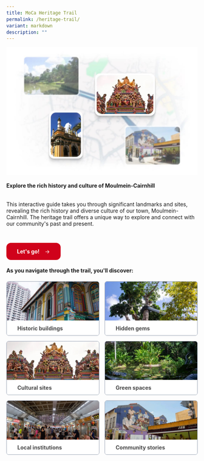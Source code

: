 ```yaml
---
title: MoCa Heritage Trail
permalink: /heritage-trail/
variant: markdown
description: ""
---
```

<div class="content-container">
  <div class="hero">
    <img width="100%" alt="Moulmein-Cairnhill Heritage Trail" src="/images/Header_Image.jpg">
    <h4>
      <strong>Explore the rich history and culture of Moulmein-Cairnhill</strong>
    </h4>
    <p>
      This interactive guide takes you through significant landmarks and sites,
      revealing the rich history and diverse culture of our town,
      Moulmein-Cairnhill. The heritage trail offers a unique way to explore and
      connect with our community's past and present.
    </p>
    <a class="cta-button" href="/heritage-trail/featured-sites">
      <p class="button-text"><strong>Let's go!</strong></p>
      <p class="button-text"><span class="arrow">→</span></p>
    </a>
  </div>
  <p class="section-title">
    <strong>As you navigate through the trail, you'll discover:</strong>
  </p>
  <div class="card-grid">
    <a class="card" href="/heritage-trail/black-white-bungalows">
      <img class="card-image" alt="Historic Buildings" src="/images/Historic_Buildings.jpg">
      <div class="card-bottom">
        <strong>Historic buildings</strong>
      </div>
    </a>
    <a class="card" href="/heritage-trail/mount-emily-swimming-pool-and-coat-of-arms">
      <img class="card-image" alt="Hidden Gems" src="/images/Hidden_Gems.jpg">
      <div class="card-bottom">
        <strong>Hidden gems</strong>
      </div>
    </a>
    <a class="card" href="/heritage-trail/masjid-tasek-utara">
      <img class="card-image" alt="Cultural Sites" src="/images/Cultural_Sites.jpg">
      <div class="card-bottom">
        <strong>Cultural sites</strong>
      </div>
    </a>
    <a class="card" href="/heritage-trail/singapore-botanic-gardens">
      <img class="card-image" alt="Green Spaces" src="/images/Green_Spaces.jpg">
      <div class="card-bottom">
        <strong>Green spaces</strong>
      </div>
    </a>
    <a class="card" href="/heritage-trail/kk-womens-and-childrens-hospital">
      <img class="card-image" alt="Local Institutions" src="/images/Local_Institutions.jpg">
      <div class="card-bottom">
        <strong>Local institutions</strong>
      </div>
    </a>
    <a class="card" href="/heritage-trail/birthplace-of-lee-kuan-yew">
      <img class="card-image" alt="Community Stories" src="/images/Community_Stories.jpg">
      <div class="card-bottom">
        <strong>Community stories</strong>
      </div>
    </a>
  </div>
</div>

<style>
  /* Layout containers */
  .content-container {
    display: flex;
    flex-direction: column;
  }

  .hero {
    display: flex;
    flex-direction: column;
  }

  /* Typography */
  .section-title {
    line-height: 28px !important;
  }

  /* CTA Button */
  .cta-button {
    display: flex;
    justify-content: space-between;
    margin-top: 28px;
    padding: 14px 28px;
    background-color: #d0021b;
    border-radius: 12px;
    color: #fff !important;
    text-decoration: none !important;
    cursor: pointer;
    width: fit-content;
    gap: 14px;
  }

  .cta-button:hover {
    background-color: #9d0214;
  }

  .button-text,
  .button-text > strong,
  .cta-button > strong {
    color: #fff !important;
    margin: 0 !important;
  }

  /* Card Grid */
  .card-grid {
    display: grid;
    grid-template-columns: repeat(2, 1fr);
    gap: 14px;
  }

  .card {
    margin: 0 !important;
    color: #484848;
    text-decoration: none !important;
    border: 1px solid #98a2b3;
    border-radius: 6px;
    overflow: hidden;
    transition: opacity 0.2s;
  }

  .card:hover {
    opacity: 0.8;
  }

  .card-image {
    width: 100%;
    aspect-ratio: 2.39;
    object-fit: cover;
  }

  .card-bottom {
    padding: 8px 28px;
    background-color: #fff;
    line-height: 20px;
  }

  /* Responsive */
  @media screen and (max-width: 375px) {
    .card-grid {
      grid-template-columns: 1fr; /* Switch to single column */
    }
  }
</style>
